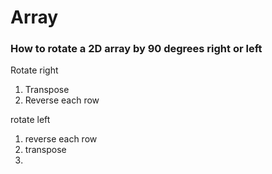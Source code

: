 # Array

### How to rotate a 2D array by 90 degrees right or left

Rotate right

1. Transpose
2. Reverse each row

rotate left

1. reverse each row
2. transpose
3.
